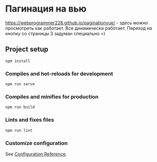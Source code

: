 # Пагинация на вью
 https://webprogrammer228.github.io/paginationvue/ - здесь можно просмотреть как работает. Все динамически работает. Переход на кнопку со страницы 3 задуман специально =)

## Project setup
```
npm install
```

### Compiles and hot-reloads for development
```
npm run serve
```

### Compiles and minifies for production
```
npm run build
```

### Lints and fixes files
```
npm run lint
```

### Customize configuration
See [Configuration Reference](https://cli.vuejs.org/config/).
